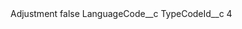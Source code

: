 <?xml version="1.0" encoding="UTF-8"?>
<CustomMetadata xmlns="http://soap.sforce.com/2006/04/metadata" xmlns:xsi="http://www.w3.org/2001/XMLSchema-instance" xmlns:xsd="http://www.w3.org/2001/XMLSchema">
    <label>Adjustment</label>
    <protected>false</protected>
    <values>
        <field>LanguageCode__c</field>
        <value xsi:nil="true"/>
    </values>
    <values>
        <field>TypeCodeId__c</field>
        <value xsi:type="xsd:string">4</value>
    </values>
</CustomMetadata>
